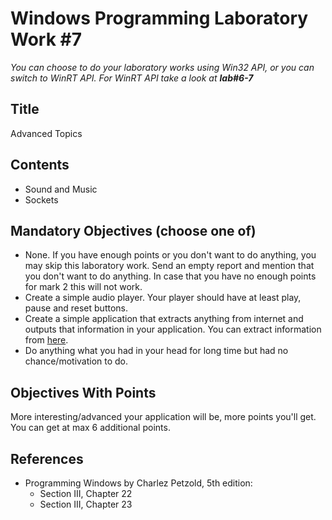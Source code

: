 # Windows Programming Laboratory Work #7

_You can choose to do your laboratory works using Win32 API, or you can switch to WinRT API. For WinRT API take a look at **lab#6-7**_

## Title
Advanced Topics

## Contents
* Sound and Music
* Sockets

## Mandatory Objectives (choose one of)
* None. If you have enough points or you don't want to do anything, you may skip this laboratory work. Send an empty report and mention that you don't want to do anything. In case that you have no enough points for mark 2 this will not work.
* Create a simple audio player. Your player should have at least play, pause and reset buttons.
* Create a simple application that extracts anything from internet and outputs that information in your application. You can extract information from [here](http://fucking-great-advice.ru/api/).
* Do anything what you had in your head for long time but had no chance/motivation to do. 

## Objectives With Points
More interesting/advanced your application will be, more points you'll get. You can get at max 6 additional points. 

## References
* Programming Windows by Charlez Petzold, 5th edition:
  * Section III, Chapter 22
  * Section III, Chapter 23
